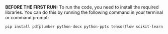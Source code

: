 **BEFORE THE FIRST RUN:**
To run the code, you need to install the required libraries. You can do this by running the following command in your terminal or command prompt:
```bash
pip install pdfplumber python-docx python-pptx tensorflow scikit-learn
```